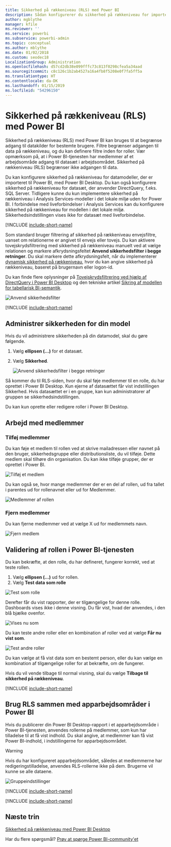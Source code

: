 ```yaml
---
title: Sikkerhed på rækkeniveau (RLS) med Power BI
description: Sådan konfigurerer du sikkerhed på rækkeniveau for importerede datasæt og DirectQuery i Power BI-tjenesten.
author: mgblythe
manager: kfile
ms.reviewer: ''
ms.service: powerbi
ms.subservice: powerbi-admin
ms.topic: conceptual
ms.author: mblythe
ms.date: 01/02/2018
ms.custom: seodec18
LocalizationGroup: Administration
ms.openlocfilehash: d57cd2db38e099fffc73c813f0298cfea5a34aad
ms.sourcegitcommit: c8c126c1b2ab4527a16a4fb8f5208e0f7fa5ff5a
ms.translationtype: HT
ms.contentlocale: da-DK
ms.lasthandoff: 01/15/2019
ms.locfileid: "54296150"
---
```

# <a name="row-level-security-rls-with-power-bi"></a>Sikkerhed på rækkeniveau (RLS) med Power BI

Sikkerhed på rækkeniveau (RLS) med Power BI kan bruges til at begrænse adgang til datakilder for bestemte brugere. Filtre begrænser adgangen til data på rækkeniveau, og du kan definere filtre inden for roller. Vær opmærksom på, at i Power BI-tjenesten har medlemmer af et arbejdsområde adgang til datasæt i arbejdsområdet. Sikkerhed på rækkeniveau (RLS) begrænser ikke adgangen til data.

Du kan konfigurere sikkerhed på rækkeniveau for datamodeller, der er importeret til Power BI, med Power BI Desktop. Du kan også konfigurere sikkerhed på rækkeniveau for datasæt, der anvender DirectQuery, f.eks. SQL Server. Tidligere kunne du kun implementere sikkerhed på rækkeniveau i Analysis Services-modeller i det lokale miljø uden for Power BI. I forbindelse med liveforbindelser i Analysis Services kan du konfigurere sikkerhed på rækkeniveau for modellen i det lokale miljø. Sikkerhedsindstillingen vises ikke for datasæt med liveforbindelse.

[!INCLUDE [include-short-name](./includes/rls-desktop-define-roles.md)]

Som standard bruger filtrering af sikkerhed på rækkeniveau envejsfiltre, uanset om relationerne er angivet til envejs eller tovejs. Du kan aktivere tovejskrydsfiltrering med sikkerhed på rækkeniveau manuelt ved at vælge relationen og markere afkrydsningsfeltet **Anvend sikkerhedsfilter i begge retninger**. Du skal markere dette afkrydsningsfelt, når du implementerer [dynamisk sikkerhed på rækkeniveau](https://docs.microsoft.com/sql/analysis-services/supplemental-lesson-implement-dynamic-security-by-using-row-filters), hvor du kan angive sikkerhed på rækkeniveau, baseret på brugernavn eller logon-id.

Du kan finde flere oplysninger på [Tovejskrydsfiltrering ved hjælp af DirectQuery i Power BI Desktop](desktop-bidirectional-filtering.md) og den tekniske artikel [Sikring af modellen for tabellarisk BI-semantik](http://download.microsoft.com/download/D/2/0/D20E1C5F-72EA-4505-9F26-FEF9550EFD44/Securing%20the%20Tabular%20BI%20Semantic%20Model.docx).

![Anvend sikkerhedsfilter](media/service-admin-rls/rls-apply-security-filter.png)


[!INCLUDE [include-short-name](./includes/rls-desktop-view-as-roles.md)]

## <a name="manage-security-on-your-model"></a>Administrer sikkerheden for din model

Hvis du vil administrere sikkerheden på din datamodel, skal du gøre følgende.

1. Vælg **ellipsen (…)** for et datasæt.
2. Vælg **Sikkerhed**.
   
   ![Anvend sikkerhedsfilter i begge retninger](media/service-admin-rls/rls-security.png)

Så kommer du til RLS-siden, hvor du skal føje medlemmer til en rolle, du har oprettet i Power BI Desktop. Kun ejerne af datasættet får vist indstillingen Sikkerhed. Hvis datasættet er i en gruppe, kan kun administratorer af gruppen se sikkerhedsindstillingen. 

Du kan kun oprette eller redigere roller i Power BI Desktop.

## <a name="working-with-members"></a>Arbejd med medlemmer

### <a name="add-members"></a>Tilføj medlemmer

Du kan føje et medlem til rollen ved at skrive mailadressen eller navnet på den bruger, sikkerhedsgruppe eller distributionsliste, du vil tilføje. Dette medlem skal tilhøre din organisation. Du kan ikke tilføje grupper, der er oprettet i Power BI.

![Tilføj et medlem](media/service-admin-rls/rls-add-member.png)

Du kan også se, hvor mange medlemmer der er en del af rollen, ud fra tallet i parentes ud for rollenavnet eller ud for Medlemmer.

![Medlemmer af rollen](media/service-admin-rls/rls-member-count.png)

### <a name="remove-members"></a>Fjern medlemmer

Du kan fjerne medlemmer ved at vælge X ud for medlemmets navn. 

![Fjern medlem](media/service-admin-rls/rls-remove-member.png)

## <a name="validating-the-role-within-the-power-bi-service"></a>Validering af rollen i Power BI-tjenesten

Du kan bekræfte, at den rolle, du har defineret, fungerer korrekt, ved at teste rollen. 

1. Vælg **ellipsen (...)** ud for rollen.
2. Vælg **Test data som rolle**

![Test som rolle](media/service-admin-rls/rls-test-role.png)

Derefter får du vist rapporter, der er tilgængelige for denne rolle. Dashboards vises ikke i denne visning. Du får vist, hvad der anvendes, i den blå bjælke ovenfor.

![Vises nu som <rolle>](media/service-admin-rls/rls-test-role2.png)

Du kan teste andre roller eller en kombination af roller ved at vælge **Får nu vist som**.

![Test andre roller](media/service-admin-rls/rls-test-role3.png)

Du kan vælge at få vist data som en bestemt person, eller du kan vælge en kombination af tilgængelige roller for at bekræfte, om de fungerer. 

Hvis du vil vende tilbage til normal visning, skal du vælge **Tilbage til sikkerhed på rækkeniveau**.

[!INCLUDE [include-short-name](./includes/rls-usernames.md)]

## <a name="using-rls-with-app-workspaces-in-power-bi"></a>Brug RLS sammen med apparbejdsområder i Power BI

Hvis du publicerer din Power BI Desktop-rapport i et apparbejdsområde i Power BI-tjenesten, anvendes rollerne på medlemmer, som kun har tilladelse til at få vist indhold. Du skal angive, at medlemmer kan få vist Power BI-indhold, i indstillingerne for apparbejdsområdet.

> [!WARNING]
> Hvis du har konfigureret apparbejdsområdet, således at medlemmerne har redigeringstilladelse, anvendes RLS-rollerne ikke på dem. Brugerne vil kunne se alle dataene.

![Gruppeindstillinger](media/service-admin-rls/rls-group-settings.png)

[!INCLUDE [include-short-name](./includes/rls-limitations.md)]

[!INCLUDE [include-short-name](./includes/rls-faq.md)]

## <a name="next-steps"></a>Næste trin
[Sikkerhed på rækkeniveau med Power BI Desktop](desktop-rls.md)  

Har du flere spørgsmål? [Prøv at spørge Power BI-community'et](http://community.powerbi.com/)